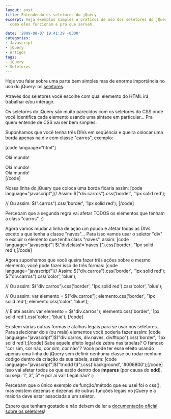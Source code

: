 ```yaml
---
layout: post
title: Entendendo os seletores do jQuery
excerpt: Veja exemplos simples e práticos de uso dos seletores do jQuery. Entenda
  como eles funcionam e pra que servem.

date: '2009-08-07 19:41:39 -0300'
categories:
- Javascript
- jQuery
- Artigos
tags:
- jQuery
- Seletores
---
```

Hoje vou falar sobre uma parte bem simples mas de enorme importância no uso do jQuery: os <a href="http://api.jquery.com/category/selectors/" target="_blank">seletores</a>.

Através dos seletores você escolhe com qual elemento do HTML irá trabalhar e/ou interagir.

Os seletores do jQuery são muito parecidos com os seletores do CSS onde você identifica cada elemento usando uma sintaxe em particular... Pra quem entende de CSS vai ser bem simples.

Suponhamos que você tenha três DIVs em seqüência e queira colocar uma borda apenas na div com classe "carros", exemplo:


[code language="html"]<div>Olá mundo!</div>
<div class="carros">Olá mundo!</div>
<div class="naves">Olá mundo!</div>[/code]

Nossa linha do jQuery que coloca uma borda ficaria assim:
[code language="javascript"]// Assim:
$("div.carros").css('border', '1px solid red');

// Ou assim:
$(".carros").css('border', '1px solid red');
[/code]

Percebam que a segunda regra vai afetar TODOS os elementos que tenham a class "carros". :)

Agora vamos mudar a linha de ação um pouco e afetar todas as DIVs exceto a que tenha a classe "naves"... Para isso vamos usar o seletor "div" e excluir o elemento que tenha class "naves", assim:
[code language="javascript"]
$("div[class!='naves']").css('border', '1px solid red');[/code]

Agora suponhamos que você queira fazer três ações sobre o mesmo elemento, você pode fazer isso de três formas:
[code language="javascript"]// Assim:
$("div.carros").css('border', '1px solid red');
$("div.carros").css('color', 'blue');

// Ou assim:
$("div.carros").css('border', '1px solid red').css('color', 'blue');

// Ou assim:
var elemento = $("div.carros");
elemento.css('border', '1px solid red');
elemento.css('color', 'blue');

// E até assim:
var elemento = $("div.carros");
elemento.css('border', '1px solid red').css('color', 'blue');
[/code]

Existem várias outras formas e atalhos legais para se usar nos seletores... Para selecionar dois (ou mais) elementos você poderia fazer assim:
[code language="javascript"]$("div.carros, div.naves, div#topo").css('border', '1px solid red');[/code]
Sabe aquele efeito legal de zebra nas tabelas? O famoso "cor sim, cor não, cor sim, cor não"? Você pode ter esse efeito usando apenas uma linha de jQuery sem definir nenhuma classe ou rodar nenhum codigo dentro da criação da sua tabela, assim:
[code language="javascript"]$("tr:odd td").css('background', '#008800');[/code]
Isso vai afetar todos os <td> que estão dentro dos <strong><tr> ímpares</strong> (por causa do <strong>odd</strong>), ou seja: 1°, 3°, 5° e por aí vai! Legal não? :)

Percebam que o único exemplo de função/método que eu usei foi o css(), mas existem dezenas e dezenas de outras funções legais no jQuery e a maioria deve estar associada a um seletor.

Espero que tenham gostado e não deixem de ler a <a href="http://api.jquery.com/category/selectors/" target="_blank">documentação oficial sobre os seletores</a>!

